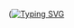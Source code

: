 ([![Typing SVG](https://readme-typing-svg.herokuapp.com?font=Fira+Code&pause=1000&color=F74B1A&background=FFDCCE00&center=true&vCenter=true&width=435&lines=Mega+java+developyr+TG%3A+%40Fruzz1)](https://t.me/Fruzz1)

<!--
### Hi there 👋
<!--
**FruzzGG/FruzzGG** is a ✨ _special_ ✨ repository because its `README.md` (this file) appears on your GitHub profile.

Here are some ideas to get you started:

- 🔭 I’m currently working on ...
- 🌱 I’m currently learning ...
- 👯 I’m looking to collaborate on ...
- 🤔 I’m looking for help with ...
- 💬 Ask me about ...
- 📫 How to reach me: ...
- 😄 Pronouns: ...
- ⚡ Fun fact: ...
-->
